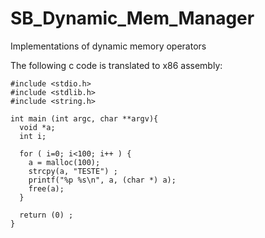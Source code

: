 # SB_Dynamic_Mem_Manager
Implementations of dynamic memory operators

The following c code is translated to x86 assembly:
```
#include <stdio.h>
#include <stdlib.h>
#include <string.h>

int main (int argc, char **argv){
  void *a;
  int i;

  for ( i=0; i<100; i++ ) {
    a = malloc(100);
    strcpy(a, "TESTE") ;
    printf("%p %s\n", a, (char *) a);
    free(a);
  }

  return (0) ;
}
```
